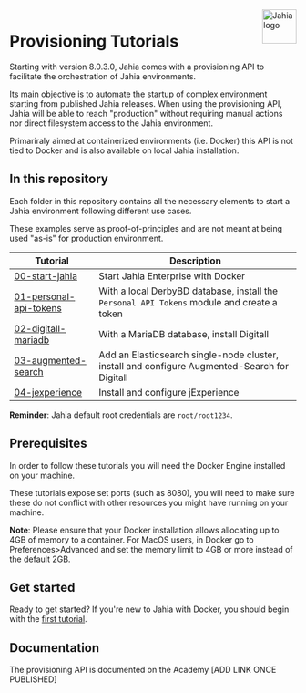 <a href="https://www.jahia.com/">
    <img src="https://www.jahia.com/modules/jahiacom-templates/images/jahia-3x.png" alt="Jahia logo" title="Jahia" align="right" height="60" />
</a>

# Provisioning Tutorials

Starting with version 8.0.3.0, Jahia comes with a provisioning API to facilitate the orchestration of Jahia environments. 

Its main objective is to automate the startup of complex environment starting from published Jahia releases. When using the provisioning API, Jahia will be able to reach "production" without requiring manual actions nor direct filesystem access to the Jahia environment.

Primariraly aimed at containerized environments (i.e. Docker) this API is not tied to Docker and is also available on local Jahia installation.

## In this repository

Each folder in this repository contains all the necessary elements to start a Jahia environment following different use cases. 

These examples serve as proof-of-principles and are not meant at being used "as-is" for production environment.

| Tutorial | Description |
| --- | --- |
| [00-start-jahia](./00-start-jahia/) | Start Jahia Enterprise with Docker |
| [01-personal-api-tokens](./01-personal-api-tokens/) | With a local DerbyBD database, install the `Personal API Tokens` module and create a token |
| [02-digitall-mariadb](./02-digitall-mariadb) | With a MariaDB database, install Digitall |
| [03-augmented-search](./03-augmented-search) | Add an Elasticsearch single-node cluster, install and configure Augmented-Search for Digitall  |
| [04-jexperience](./04-jexperience) | Install and configure jExperience |

__Reminder__: Jahia default root credentials are `root/root1234`.

## Prerequisites

In order to follow these tutorials you will need the Docker Engine installed on your machine. 

These tutorials expose set ports (such as 8080), you will need to make sure these do not conflict with other resources you might have running on your machine.

__Note__: Please ensure that your Docker installation allows allocating up to 4GB of memory to a container. For MacOS users, in Docker go to Preferences>Advanced and set the memory limit to 4GB or more instead of the default 2GB.

## Get started

Ready to get started? If you're new to Jahia with Docker, you should begin with the [first tutorial](./00-start-jahia/).

## Documentation

The provisioning API is documented on the Academy [ADD LINK ONCE PUBLISHED]
